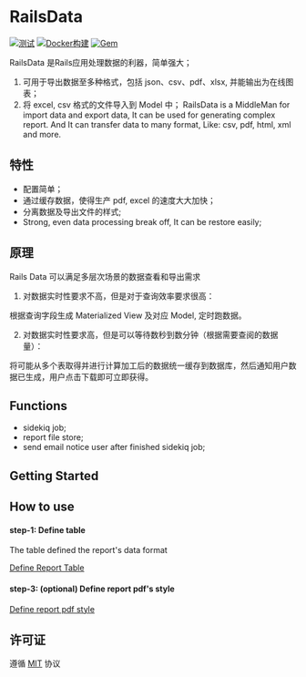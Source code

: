# RailsData

[![测试](https://github.com/work-design/rails_data/actions/workflows/test.yml/badge.svg)](https://github.com/work-design/rails_data/actions/workflows/test.yml)
[![Docker构建](https://github.com/work-design/rails_data/actions/workflows/cd.yml/badge.svg)](https://github.com/work-design/rails_data/actions/workflows/cd.yml)
[![Gem](https://github.com/work-design/rails_data/actions/workflows/gempush.yml/badge.svg)](https://github.com/work-design/rails_data/actions/workflows/gempush.yml)

RailsData 是Rails应用处理数据的利器，简单强大； 
1. 可用于导出数据至多种格式，包括 json、csv、pdf、xlsx, 并能输出为在线图表；
2. 将 excel, csv 格式的文件导入到 Model 中；
RailsData is a MiddleMan for import data and export data, It can be used for generating complex report.
And It can transfer data to many format, Like: csv, pdf, html, xml and more.

## 特性
* 配置简单；
* 通过缓存数据，使得生产 pdf, excel 的速度大大加快；
* 分离数据及导出文件的样式;
* Strong, even data processing break off, It can be restore easily;

## 原理
Rails Data 可以满足多层次场景的数据查看和导出需求

1. 对数据实时性要求不高，但是对于查询效率要求很高：
   
根据查询字段生成 Materialized View 及对应 Model, 定时跑数据。

2. 对数据实时性要求高，但是可以等待数秒到数分钟（根据需要查阅的数据量）：

将可能从多个表取得并进行计算加工后的数据统一缓存到数据库，然后通知用户数据已生成，用户点击下载即可立即获得。



## Functions
- sidekiq job;
- report file store;
- send email notice user after finished sidekiq job;

## Getting Started

## How to use

#### step-1: Define table
The table defined the report's data format

[Define Report Table](docs/define-report-table.md)

#### step-3: (optional) Define report pdf's style
[Define report pdf style](docs/define-pdf-style)


## 许可证
遵循 [MIT](https://opensource.org/licenses/MIT) 协议
